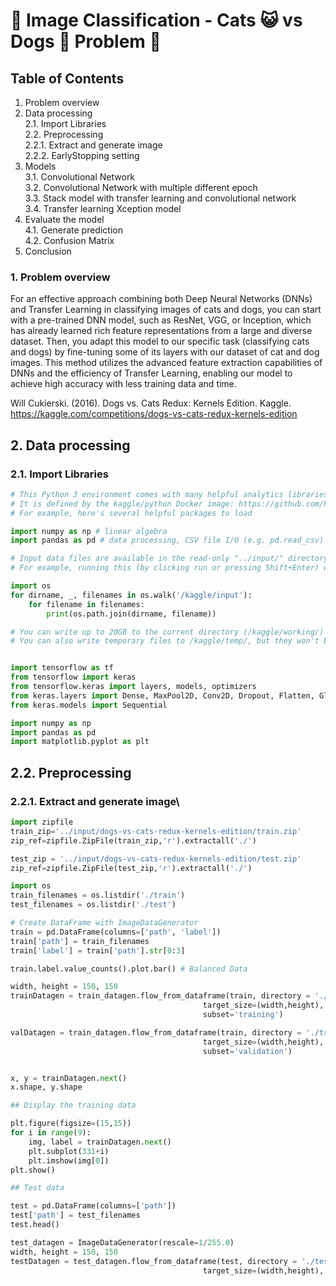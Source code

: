 # 🌟 Image Classification - Cats 😺 vs Dogs 🐶 Problem 🌟



## Table of Contents

1. Problem overview
2. Data processing\
   2.1. Import Libraries\
   2.2. Preprocessing\
        2.2.1. Extract and generate image\
        2.2.2. EarlyStopping setting
3. Models\
   3.1. Convolutional Network\
   3.2. Convolutional Network with multiple different epoch\
   3.3. Stack model with transfer learning and convolutional network\
   3.4. Transfer learning Xception model
4. Evaluate the model\
   4.1. Generate prediction\
   4.2. Confusion Matrix
5. Conclusion



### 1. Problem overview 


For an effective approach combining both Deep Neural Networks (DNNs) and Transfer Learning in classifying images of cats and dogs, you can start with a pre-trained DNN model, such as ResNet, VGG, or Inception, which has already learned rich feature representations from a large and diverse dataset. Then, you adapt this model to our specific task (classifying cats and dogs) by fine-tuning some of its layers with our dataset of cat and dog images. This method utilizes the advanced feature extraction capabilities of DNNs and the efficiency of Transfer Learning, enabling our model to achieve high accuracy with less training data and time.

Will Cukierski. (2016). Dogs vs. Cats Redux: Kernels Edition. Kaggle. https://kaggle.com/competitions/dogs-vs-cats-redux-kernels-edition


## 2. Data processing
   ### 2.1. Import Libraries

```python
# This Python 3 environment comes with many helpful analytics libraries installed
# It is defined by the kaggle/python Docker image: https://github.com/kaggle/docker-python
# For example, here's several helpful packages to load

import numpy as np # linear algebra
import pandas as pd # data processing, CSV file I/O (e.g. pd.read_csv)

# Input data files are available in the read-only "../input/" directory
# For example, running this (by clicking run or pressing Shift+Enter) will list all files under the input directory

import os
for dirname, _, filenames in os.walk('/kaggle/input'):
    for filename in filenames:
        print(os.path.join(dirname, filename))

# You can write up to 20GB to the current directory (/kaggle/working/) that gets preserved as output when you create a version using "Save & Run All" 
# You can also write temporary files to /kaggle/temp/, but they won't be saved outside of the current session


import tensorflow as tf
from tensorflow import keras
from tensorflow.keras import layers, models, optimizers
from keras.layers import Dense, MaxPool2D, Conv2D, Dropout, Flatten, GlobalAveragePooling2D, BatchNormalization, Activation, MaxPooling2D
from keras.models import Sequential

import numpy as np
import pandas as pd
import matplotlib.pyplot as plt
```


   ## 2.2. Preprocessing
   ### 2.2.1. Extract and generate image\

```python
import zipfile
train_zip='../input/dogs-vs-cats-redux-kernels-edition/train.zip'
zip_ref=zipfile.ZipFile(train_zip,'r').extractall('./')

test_zip = '../input/dogs-vs-cats-redux-kernels-edition/test.zip'
zip_ref=zipfile.ZipFile(test_zip,'r').extractall('./')

import os
train_filenames = os.listdir('./train')
test_filenames = os.listdir('./test')

# Create DataFrame with ImageDataGenerator
train = pd.DataFrame(columns=['path', 'label'])
train['path'] = train_filenames
train['label'] = train['path'].str[0:3]

train.label.value_counts().plot.bar() # Balanced Data

width, height = 150, 150
trainDatagen = train_datagen.flow_from_dataframe(train, directory = './train', x_col='path', y_col='label', classes=['cat', 'dog' ],
                                           target_size=(width,height), class_mode = 'categorical', batch_size = 16,
                                           subset='training')

valDatagen = train_datagen.flow_from_dataframe(train, directory = './train', x_col='path', y_col='label', classes=['cat','dog'],
                                           target_size=(width,height), class_mode = 'categorical', batch_size = 16,
                                           subset='validation')


x, y = trainDatagen.next()
x.shape, y.shape

## Display the training data

plt.figure(figsize=(15,15))
for i in range(9):
    img, label = trainDatagen.next()
    plt.subplot(331+i)
    plt.imshow(img[0])
plt.show()

## Test data

test = pd.DataFrame(columns=['path'])
test['path'] = test_filenames
test.head()

test_datagen = ImageDataGenerator(rescale=1/255.0)
width, height = 150, 150
testDatagen = test_datagen.flow_from_dataframe(test, directory = './test', x_col='path', class_mode= None,
                                           target_size=(width,height), batch_size = 16, shuffle=False)

```




